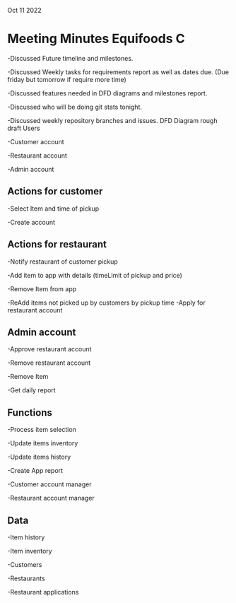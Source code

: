 Oct 11 2022
# Meeting Minutes Equifoods C
-Discussed Future timeline and milestones.

-Discussed Weekly tasks for requirements report as well as dates due. (Due friday but
tomorrow if require more time)

-Discussed features needed in DFD diagrams and milestones report.

-Discussed who will be doing git stats tonight.

-Discussed weekly repository branches and issues.
DFD Diagram rough draft
Users

-Customer account

-Restaurant account

-Admin account

## Actions for customer

-Select Item and time of pickup

-Create account

## Actions for restaurant

-Notify restaurant of customer pickup

-Add item to app with details
(timeLimit of pickup and price)

-Remove Item from app

-ReAdd items not picked up by customers by pickup time
-Apply for restaurant account

## Admin account

-Approve restaurant account

-Remove restaurant account

-Remove Item

-Get daily report

## Functions

-Process item selection

-Update items inventory

-Update items history

-Create App report

-Customer account manager

-Restaurant account manager

## Data

-Item history

-Item inventory

-Customers

-Restaurants

-Restaurant applications
